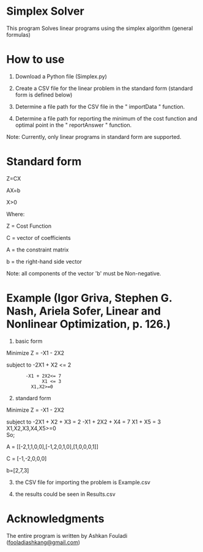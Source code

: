# Simplex Solver

This program Solves linear programs using the simplex algorithm (general formulas)

# How to use 

1. Download a Python file (Simplex.py)

2. Create a CSV file for the linear problem in the standard form (standard form is defined below)

3. Determine a file path for the CSV file in the " importData " function.

4. Determine a file path for reporting the minimum of the cost function and optimal point in the " reportAnswer " function. 

Note: Currently, only linear programs in standard form are supported.


# Standard form 

Z=CX

AX=b 

X>0

Where: 

Z = Cost Function 

C = vector of coefficients 

A = the constraint matrix 

b = the right-hand side vector 

Note: all components of the vector 'b' must be Non-negative.

# Example (Igor Griva, Stephen G. Nash, Ariela Sofer, Linear and Nonlinear Optimization, p. 126.)

1) basic form 

Minimize      Z = -X1 - 2X2

subject to    -2X1 + X2 <= 2

	       -X1 + 2X2<= 7
	             X1 <= 3
             X1,X2>=0

2) standard form 

Minimize   	Z = -X1 - 2X2

subject to     -2X1 + X2 + X3 = 2
	       -X1 + 2X2 + X4 = 7
	              X1 + X5 = 3
             X1,X2,X3,X4,X5>=0              
So; 

A = [[-2,1,1,0,0],[-1,2,0,1,0],[1,0,0,0,1]]

C = [-1,-2,0,0,0]

b=[2,7,3]

3) the CSV file for importing the problem is Example.csv

4) the results could be seen in Results.csv


# Acknowledgments

The entire program is written by Ashkan Fouladi (fooladiashkang@gmail.com)

